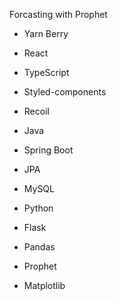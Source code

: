 Forcasting with Prophet

  - Yarn Berry
  - React
  - TypeScript
  - Styled-components
  - Recoil
    
  - Java
  - Spring Boot
  - JPA
  - MySQL
  
  - Python
  - Flask
  - Pandas
  - Prophet
  - Matplotlib
